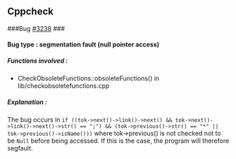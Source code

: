 ## Cppcheck ##
###Bug [#3238](http://sourceforge.net/apps/trac/cppcheck/ticket/3238) ###

#### Bug type : segmentation fault (null pointer access) ####

##### Functions involved : ######
 * CheckObsoleteFunctions::obsoleteFunctions() in lib/checkobsoletefunctions.cpp


##### Explanation : #####
The bug occurs in `if ((tok->next()->link()->next() && tok->next()->link()->next()->str() == ";") && (tok->previous()->str() == "*" || tok->previous()->isName()))`
where tok->previous() is not checked not to be `Null` before being accessed. If this is the case, the program will therefore segfault.
